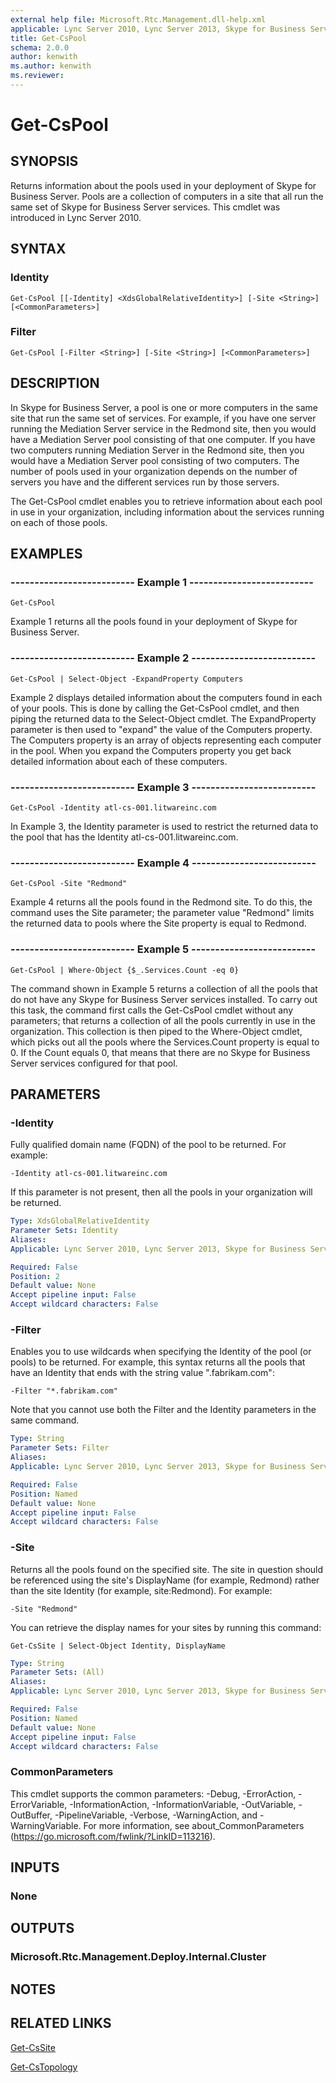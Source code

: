 ```yaml
---
external help file: Microsoft.Rtc.Management.dll-help.xml
applicable: Lync Server 2010, Lync Server 2013, Skype for Business Server 2015, Skype for Business Server 2019
title: Get-CsPool
schema: 2.0.0
author: kenwith
ms.author: kenwith
ms.reviewer:
---
```


# Get-CsPool

## SYNOPSIS
Returns information about the pools used in your deployment of Skype for Business Server.
Pools are a collection of computers in a site that all run the same set of Skype for Business Server services.
This cmdlet was introduced in Lync Server 2010.


## SYNTAX

### Identity
```
Get-CsPool [[-Identity] <XdsGlobalRelativeIdentity>] [-Site <String>] [<CommonParameters>]
```

### Filter
```
Get-CsPool [-Filter <String>] [-Site <String>] [<CommonParameters>]
```

## DESCRIPTION
In Skype for Business Server, a pool is one or more computers in the same site that run the same set of services.
For example, if you have one server running the Mediation Server service in the Redmond site, then you would have a Mediation Server pool consisting of that one computer.
If you have two computers running Mediation Server in the Redmond site, then you would have a Mediation Server pool consisting of two computers.
The number of pools used in your organization depends on the number of servers you have and the different services run by those servers.

The Get-CsPool cmdlet enables you to retrieve information about each pool in use in your organization, including information about the services running on each of those pools.


## EXAMPLES

### -------------------------- Example 1 --------------------------
```
Get-CsPool
```

Example 1 returns all the pools found in your deployment of Skype for Business Server.

### -------------------------- Example 2 --------------------------
```
Get-CsPool | Select-Object -ExpandProperty Computers
```

Example 2 displays detailed information about the computers found in each of your pools.
This is done by calling the Get-CsPool cmdlet, and then piping the returned data to the Select-Object cmdlet.
The ExpandProperty parameter is then used to "expand" the value of the Computers property.
The Computers property is an array of objects representing each computer in the pool.
When you expand the Computers property you get back detailed information about each of these computers.

### -------------------------- Example 3 --------------------------
```
Get-CsPool -Identity atl-cs-001.litwareinc.com
```

In Example 3, the Identity parameter is used to restrict the returned data to the pool that has the Identity atl-cs-001.litwareinc.com.

### -------------------------- Example 4 --------------------------
```
Get-CsPool -Site "Redmond"
```

Example 4 returns all the pools found in the Redmond site.
To do this, the command uses the Site parameter; the parameter value "Redmond" limits the returned data to pools where the Site property is equal to Redmond.

### -------------------------- Example 5 --------------------------
```
Get-CsPool | Where-Object {$_.Services.Count -eq 0}
```

The command shown in Example 5 returns a collection of all the pools that do not have any Skype for Business Server services installed.
To carry out this task, the command first calls the Get-CsPool cmdlet without any parameters; that returns a collection of all the pools currently in use in the organization.
This collection is then piped to the Where-Object cmdlet, which picks out all the pools where the Services.Count property is equal to 0.
If the Count equals 0, that means that there are no Skype for Business Server services configured for that pool.


## PARAMETERS

### -Identity
Fully qualified domain name (FQDN) of the pool to be returned.
For example:

`-Identity atl-cs-001.litwareinc.com`

If this parameter is not present, then all the pools in your organization will be returned.

```yaml
Type: XdsGlobalRelativeIdentity
Parameter Sets: Identity
Aliases: 
Applicable: Lync Server 2010, Lync Server 2013, Skype for Business Server 2015, Skype for Business Server 2019

Required: False
Position: 2
Default value: None
Accept pipeline input: False
Accept wildcard characters: False
```

### -Filter
Enables you to use wildcards when specifying the Identity of the pool (or pools) to be returned.
For example, this syntax returns all the pools that have an Identity that ends with the string value ".fabrikam.com":

`-Filter "*.fabrikam.com"`

Note that you cannot use both the Filter and the Identity parameters in the same command.

```yaml
Type: String
Parameter Sets: Filter
Aliases: 
Applicable: Lync Server 2010, Lync Server 2013, Skype for Business Server 2015, Skype for Business Server 2019

Required: False
Position: Named
Default value: None
Accept pipeline input: False
Accept wildcard characters: False
```

### -Site
Returns all the pools found on the specified site.
The site in question should be referenced using the site's DisplayName (for example, Redmond) rather than the site Identity (for example, site:Redmond).
For example:

`-Site "Redmond"`

You can retrieve the display names for your sites by running this command:

`Get-CsSite | Select-Object Identity, DisplayName`

```yaml
Type: String
Parameter Sets: (All)
Aliases: 
Applicable: Lync Server 2010, Lync Server 2013, Skype for Business Server 2015, Skype for Business Server 2019

Required: False
Position: Named
Default value: None
Accept pipeline input: False
Accept wildcard characters: False
```

### CommonParameters
This cmdlet supports the common parameters: -Debug, -ErrorAction, -ErrorVariable, -InformationAction, -InformationVariable, -OutVariable, -OutBuffer, -PipelineVariable, -Verbose, -WarningAction, and -WarningVariable. For more information, see about_CommonParameters (https://go.microsoft.com/fwlink/?LinkID=113216).


## INPUTS

### None


## OUTPUTS

### Microsoft.Rtc.Management.Deploy.Internal.Cluster


## NOTES


## RELATED LINKS

[Get-CsSite](Get-CsSite.md)

[Get-CsTopology](Get-CsTopology.md)

